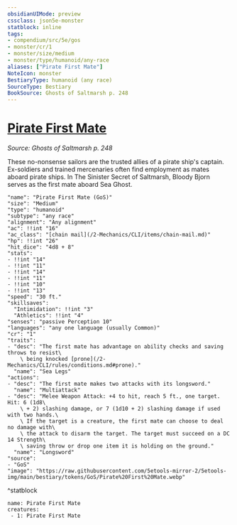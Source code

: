 ```yaml
---
obsidianUIMode: preview
cssclass: json5e-monster
statblock: inline
tags:
- compendium/src/5e/gos
- monster/cr/1
- monster/size/medium
- monster/type/humanoid/any-race
aliases: ["Pirate First Mate"]
NoteIcon: monster
BestiaryType: humanoid (any race)
SourceType: Bestiary
BookSource: Ghosts of Saltmarsh p. 248
---
```

# [Pirate First Mate](2-Mechanics/CLI/bestiary/humanoid/pirate-first-mate-gos.md)
*Source: Ghosts of Saltmarsh p. 248*  

These no-nonsense sailors are the trusted allies of a pirate ship's captain. Ex-soldiers and trained mercenaries often find employment as mates aboard pirate ships. In The Sinister Secret of Saltmarsh, Bloody Bjorn serves as the first mate aboard Sea Ghost.

```statblock
"name": "Pirate First Mate (GoS)"
"size": "Medium"
"type": "humanoid"
"subtype": "any race"
"alignment": "Any alignment"
"ac": !!int "16"
"ac_class": "[chain mail](/2-Mechanics/CLI/items/chain-mail.md)"
"hp": !!int "26"
"hit_dice": "4d8 + 8"
"stats":
- !!int "14"
- !!int "11"
- !!int "14"
- !!int "11"
- !!int "10"
- !!int "13"
"speed": "30 ft."
"skillsaves":
  "Intimidation": !!int "3"
  "Athletics": !!int "4"
"senses": "passive Perception 10"
"languages": "any one language (usually Common)"
"cr": "1"
"traits":
- "desc": "The first mate has advantage on ability checks and saving throws to resist\
    \ being knocked [prone](/2-Mechanics/CLI/rules/conditions.md#prone)."
  "name": "Sea Legs"
"actions":
- "desc": "The first mate makes two attacks with its longsword."
  "name": "Multiattack"
- "desc": "Melee Weapon Attack: +4 to hit, reach 5 ft., one target. Hit: 6 (1d8\
    \ + 2) slashing damage, or 7 (1d10 + 2) slashing damage if used with two hands.\
    \ If the target is a creature, the first mate can choose to deal no damage with\
    \ the attack to disarm the target. The target must succeed on a DC 14 Strength\
    \ saving throw or drop one item it is holding on the ground."
  "name": "Longsword"
"source":
- "GoS"
"image": "https://raw.githubusercontent.com/5etools-mirror-2/5etools-img/main/bestiary/tokens/GoS/Pirate%20First%20Mate.webp"
```
^statblock

```encounter-table
name: Pirate First Mate
creatures:
 - 1: Pirate First Mate
```